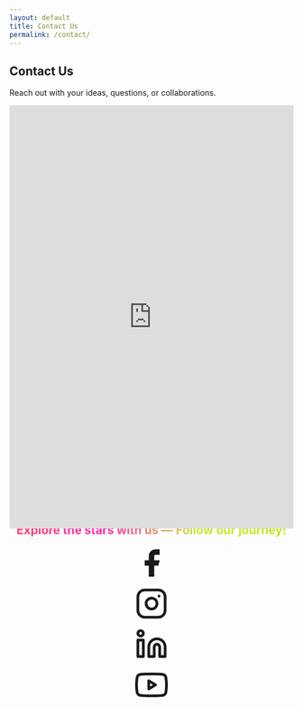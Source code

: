 ```yaml
---
layout: default
title: Contact Us
permalink: /contact/
---
```

<section class="bg-[#0b1120] py-12 text-white">
  <div class="container mx-auto px-6 max-w-4xl">
    <h2 class="text-3xl font-bold mb-4 text-center">Contact Us</h2>
    <p class="text-center mb-6 text-gray-300">Reach out with your ideas, questions, or collaborations.</p>
<div class="bg-[#1c2541] rounded-lg p-4 shadow-lg">
   <div class="relative overflow-hidden" style="padding-top: 0; margin-bottom: -40px;">
  <iframe 
    src="https://docs.google.com/forms/d/e/1FAIpQLSfhBKeA7WvAJAV-4_WhAiDAdMI0ynvbVguZ6URvvcMHBqr4jw/viewform?embedded=true" 
    width="100%" 
    height="750" 
    frameborder="0" 
    marginheight="0" 
    marginwidth="0"
    style="display: block;">
    Loading…
  </iframe>
</div>
    </div>
  </div>
</section>
<section style="text-align: center; margin-top: -15px;" class="pt-2">
<style>
  .gradient-text {
    background: linear-gradient(90deg, #ff416c,rgb(255, 43, 174),rgb(200, 234, 50),rgb(197, 227, 23));
    -webkit-background-clip: text;
    -webkit-text-fill-color: transparent;
  }
</style>
<h1 class="text-2xl font-semibold mb-4 gradient-text">
  Explore the stars with us — Follow our journey!
</h1>
<div class="space-icons flex justify-center items-center ">
<!-- Facebook -->
<a href="https://www.facebook.com/ses-iitbh"
   target="_blank"
   rel="noopener noreferrer"
   class="social-icon text-white hover:text-[#004080] transition duration-300 transform hover:scale-110">
  <svg xmlns="http://www.w3.org/2000/svg"
       width="58" height="58"
       viewBox="0 0 24 24"
       fill="currentColor"
       stroke="none"
       aria-hidden="true">
    <path d="M18 2h-3a5 5 0 0 0-5 5v3H7v4h3v8h4v-8h3l1-4h-4V7a1 1 0 0 1 1-1h3z"></path>
  </svg>
</a>

<!-- Instagram (pink) -->
<a href="https://www.instagram.com/ses_iitbh/"
   target="_blank"
   rel="noopener noreferrer"
   class="social-icon text-white hover:text-pink-400 transition duration-300 transform hover:scale-110">
  <svg xmlns="http://www.w3.org/2000/svg"
       width="58" height="58"
       viewBox="0 0 24 24"
       fill="none"
       stroke="currentColor"
       stroke-width="2"
       stroke-linecap="round"
       stroke-linejoin="round"
       class="lucide lucide-instagram">
    <rect width="20" height="20" x="2" y="2" rx="5" ry="5"></rect>
    <path d="M16 11.37A4 4 0 1 1 12.63 8 4 4 0 0 1 16 11.37z"></path>
    <line x1="17.5" y1="6.5" x2="17.51" y2="6.5"></line>
  </svg>
</a>

<!-- LinkedIn (blue) -->
<a href="https://www.linkedin.com/company/space-exploration-society-iitbh/about/"
   target="_blank"
   rel="noopener noreferrer"
   class="social-icon text-white hover:text-[#0077b5] transition duration-300 transform hover:scale-110">
  <svg xmlns="http://www.w3.org/2000/svg"
       width="58" height="58"
       viewBox="0 0 24 24"
       fill="none"
       stroke="currentColor"
       stroke-width="2"
       stroke-linecap="round"
       stroke-linejoin="round"
       class="lucide lucide-linkedin">
    <path d="M16 8a6 6 0 0 1 6 6v7h-4v-7a2 2 0 0 0-2-2 2 2 0 0 0-2 2v7h-4v-7a6 6 0 0 1 6-6z"></path>
    <rect width="4" height="12" x="2" y="9"></rect>
    <circle cx="4" cy="4" r="2"></circle>
  </svg>
</a>

<!-- YouTube (red) -->
<a href="https://www.youtube.com/@spaceexplorationsocietyiit864/featured"
   target="_blank"
   rel="noopener noreferrer"
   class="social-icon text-white hover:text-red-600 transition duration-300 transform hover:scale-110">
  <svg xmlns="http://www.w3.org/2000/svg"
       width="58" height="58"
       viewBox="0 0 24 24"
       fill="none"
       stroke="currentColor"
       stroke-width="2"
       stroke-linecap="round"
       stroke-linejoin="round"
       class="lucide lucide-youtube">
    <path d="M22.54 6.42a2.78 2.78 0 0 0-1.95-2C18.88 4 12 4 12 4s-6.88 0-8.59.42a2.78 2.78 0 0 0-1.95 2 29.94 29.94 0 0 0-.46 5.58 29.94 29.94 0 0 0 .46 5.58 2.78 2.78 0 0 0 1.95 2C5.12 20 12 20 12 20s6.88 0 8.59-.42a2.78 2.78 0 0 0 1.95-2c.3-1.84.46-3.73.46-5.58s-.16-3.74-.46-5.58z"></path>
    <polygon points="10 15 15 12 10 9 10 15"></polygon>
  </svg>
</a>
